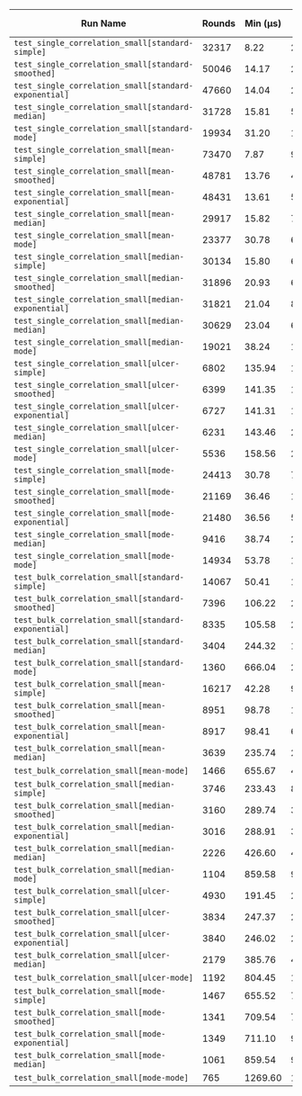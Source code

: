 | Run Name | Rounds | Min (µs) | Max (µs) | Mean (µs) | Median (µs) | Stddev (µs) | Ops/sec |
|----|----|----|----|----|----|----|----|
| `test_single_correlation_small[standard-simple]` | 32317 | 8.22 | 209.04 | 8.89 | 8.87 | 1.14 | 1.13e+05 |
| `test_single_correlation_small[standard-smoothed]` | 50046 | 14.17 | 271.43 | 14.35 | 14.32 | 1.43 | 6.97e+04 |
| `test_single_correlation_small[standard-exponential]` | 47660 | 14.04 | 275.54 | 14.24 | 14.20 | 1.45 | 7.02e+04 |
| `test_single_correlation_small[standard-median]` | 31728 | 15.81 | 55.87 | 16.06 | 16.00 | 0.48 | 6.23e+04 |
| `test_single_correlation_small[standard-mode]` | 19934 | 31.20 | 106.30 | 33.22 | 33.17 | 1.44 | 3.01e+04 |
| `test_single_correlation_small[mean-simple]` | 73470 | 7.87 | 937.45 | 8.60 | 8.57 | 3.44 | 1.16e+05 |
| `test_single_correlation_small[mean-smoothed]` | 48781 | 13.76 | 45.35 | 13.95 | 13.93 | 0.37 | 7.17e+04 |
| `test_single_correlation_small[mean-exponential]` | 48431 | 13.61 | 59.72 | 14.00 | 13.94 | 0.58 | 7.15e+04 |
| `test_single_correlation_small[mean-median]` | 29917 | 15.82 | 70.15 | 16.05 | 16.00 | 0.52 | 6.23e+04 |
| `test_single_correlation_small[mean-mode]` | 23377 | 30.78 | 65.74 | 32.92 | 32.89 | 0.67 | 3.04e+04 |
| `test_single_correlation_small[median-simple]` | 30134 | 15.80 | 68.83 | 16.09 | 16.04 | 0.69 | 6.21e+04 |
| `test_single_correlation_small[median-smoothed]` | 31896 | 20.93 | 61.80 | 21.18 | 21.13 | 0.54 | 4.72e+04 |
| `test_single_correlation_small[median-exponential]` | 31821 | 21.04 | 88.58 | 21.34 | 21.28 | 0.69 | 4.69e+04 |
| `test_single_correlation_small[median-median]` | 30629 | 23.04 | 61.63 | 23.34 | 23.28 | 0.59 | 4.28e+04 |
| `test_single_correlation_small[median-mode]` | 19021 | 38.24 | 137.93 | 40.49 | 40.37 | 1.46 | 2.47e+04 |
| `test_single_correlation_small[ulcer-simple]` | 6802 | 135.94 | 168.93 | 136.31 | 136.11 | 1.12 | 7.34e+03 |
| `test_single_correlation_small[ulcer-smoothed]` | 6399 | 141.35 | 168.78 | 141.65 | 141.48 | 0.93 | 7.06e+03 |
| `test_single_correlation_small[ulcer-exponential]` | 6727 | 141.31 | 189.22 | 141.66 | 141.46 | 1.26 | 7.06e+03 |
| `test_single_correlation_small[ulcer-median]` | 6231 | 143.46 | 293.09 | 144.02 | 143.74 | 2.47 | 6.94e+03 |
| `test_single_correlation_small[ulcer-mode]` | 5536 | 158.56 | 200.52 | 160.62 | 160.44 | 1.37 | 6.23e+03 |
| `test_single_correlation_small[mode-simple]` | 24413 | 30.78 | 71.19 | 32.91 | 32.89 | 0.74 | 3.04e+04 |
| `test_single_correlation_small[mode-smoothed]` | 21169 | 36.46 | 168.78 | 38.64 | 38.52 | 1.75 | 2.59e+04 |
| `test_single_correlation_small[mode-exponential]` | 21480 | 36.56 | 5675.33 | 40.75 | 38.57 | 70.32 | 2.45e+04 |
| `test_single_correlation_small[mode-median]` | 9416 | 38.74 | 2754.78 | 44.02 | 41.13 | 40.71 | 2.27e+04 |
| `test_single_correlation_small[mode-mode]` | 14934 | 53.78 | 180.37 | 58.87 | 57.70 | 5.62 | 1.70e+04 |
| `test_bulk_correlation_small[standard-simple]` | 14067 | 50.41 | 151.46 | 52.07 | 51.04 | 4.40 | 1.92e+04 |
| `test_bulk_correlation_small[standard-smoothed]` | 7396 | 106.22 | 242.06 | 107.68 | 107.15 | 3.08 | 9.29e+03 |
| `test_bulk_correlation_small[standard-exponential]` | 8335 | 105.58 | 214.67 | 108.00 | 106.78 | 4.95 | 9.26e+03 |
| `test_bulk_correlation_small[standard-median]` | 3404 | 244.32 | 1426.84 | 254.34 | 247.57 | 31.89 | 3.93e+03 |
| `test_bulk_correlation_small[standard-mode]` | 1360 | 666.04 | 2356.89 | 690.04 | 678.82 | 74.23 | 1.45e+03 |
| `test_bulk_correlation_small[mean-simple]` | 16217 | 42.28 | 93.78 | 42.96 | 42.69 | 1.40 | 2.33e+04 |
| `test_bulk_correlation_small[mean-smoothed]` | 8951 | 98.78 | 150.52 | 99.77 | 99.22 | 2.46 | 1.00e+04 |
| `test_bulk_correlation_small[mean-exponential]` | 8917 | 98.41 | 696.75 | 99.12 | 98.80 | 6.47 | 1.01e+04 |
| `test_bulk_correlation_small[mean-median]` | 3639 | 235.74 | 266.11 | 238.27 | 237.61 | 2.22 | 4.20e+03 |
| `test_bulk_correlation_small[mean-mode]` | 1466 | 655.67 | 4695.31 | 666.63 | 661.00 | 135.61 | 1.50e+03 |
| `test_bulk_correlation_small[median-simple]` | 3746 | 233.43 | 896.43 | 237.56 | 235.57 | 16.70 | 4.21e+03 |
| `test_bulk_correlation_small[median-smoothed]` | 3160 | 289.74 | 331.10 | 292.91 | 292.10 | 3.12 | 3.41e+03 |
| `test_bulk_correlation_small[median-exponential]` | 3016 | 288.91 | 334.93 | 292.98 | 291.72 | 4.31 | 3.41e+03 |
| `test_bulk_correlation_small[median-median]` | 2226 | 426.60 | 485.89 | 430.44 | 429.94 | 2.85 | 2.32e+03 |
| `test_bulk_correlation_small[median-mode]` | 1104 | 859.58 | 916.02 | 865.37 | 864.25 | 4.84 | 1.16e+03 |
| `test_bulk_correlation_small[ulcer-simple]` | 4930 | 191.45 | 231.85 | 192.33 | 191.98 | 1.76 | 5.20e+03 |
| `test_bulk_correlation_small[ulcer-smoothed]` | 3834 | 247.37 | 287.41 | 248.88 | 248.26 | 2.73 | 4.02e+03 |
| `test_bulk_correlation_small[ulcer-exponential]` | 3840 | 246.02 | 281.78 | 247.97 | 247.24 | 2.71 | 4.03e+03 |
| `test_bulk_correlation_small[ulcer-median]` | 2179 | 385.76 | 441.06 | 389.51 | 388.04 | 4.62 | 2.57e+03 |
| `test_bulk_correlation_small[ulcer-mode]` | 1192 | 804.45 | 1003.82 | 812.52 | 809.95 | 13.64 | 1.23e+03 |
| `test_bulk_correlation_small[mode-simple]` | 1467 | 655.52 | 714.24 | 661.10 | 660.25 | 4.18 | 1.51e+03 |
| `test_bulk_correlation_small[mode-smoothed]` | 1341 | 709.54 | 785.25 | 717.12 | 715.74 | 5.64 | 1.39e+03 |
| `test_bulk_correlation_small[mode-exponential]` | 1349 | 711.10 | 918.23 | 719.89 | 716.47 | 13.61 | 1.39e+03 |
| `test_bulk_correlation_small[mode-median]` | 1061 | 859.54 | 944.30 | 866.81 | 864.39 | 8.37 | 1.15e+03 |
| `test_bulk_correlation_small[mode-mode]` | 765 | 1269.60 | 1500.97 | 1284.95 | 1281.16 | 14.94 | 7.78e+02 |
